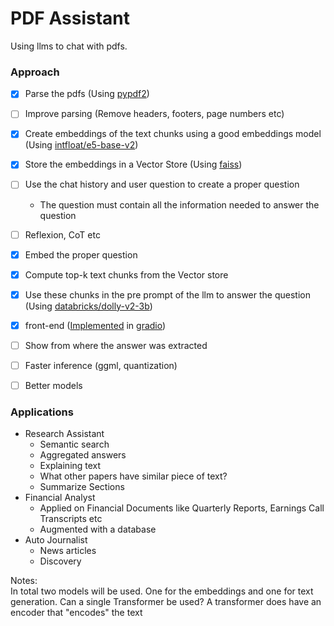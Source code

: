 # PDF Assistant

Using llms to chat with pdfs.


### Approach
- [x] Parse the pdfs (Using [pypdf2](https://github.com/py-pdf/pypdf))
- [ ] Improve parsing (Remove headers, footers, page numbers etc)
- [x] Create embeddings of the text chunks using a good embeddings model (Using [intfloat/e5-base-v2](https://huggingface.co/intfloat/e5-base-v2))
- [x] Store the embeddings in a Vector Store (Using [faiss](https://github.com/facebookresearch/faiss))
- [ ] Use the chat history and user question to create a proper question
    - The question must contain all the information needed to answer the question
- [ ] Reflexion, CoT etc
- [x] Embed the proper question
- [x] Compute top-k text chunks from the Vector store
- [x] Use these chunks in the pre prompt of the llm to answer the question (Using [databricks/dolly-v2-3b](https://huggingface.co/databricks/dolly-v2-3b))
- [x] front-end ([Implemented](/chat.py) in [gradio](https://gradio.app/))
- [ ] Show from where the answer was extracted
- [ ] Faster inference (ggml, quantization)
- [ ] Better models


### Applications
- Research Assistant
    - Semantic search
    - Aggregated answers
    - Explaining text
    - What other papers have similar piece of text?
    - Summarize Sections
- Financial Analyst
    - Applied on Financial Documents like Quarterly Reports, Earnings Call Transcripts etc
    - Augmented with a database
- Auto Journalist
    - News articles
    - Discovery



Notes:  
In total two models will be used. One for the embeddings and one for text generation.
Can a single Transformer be used?
A transformer does have an encoder that "encodes" the text




